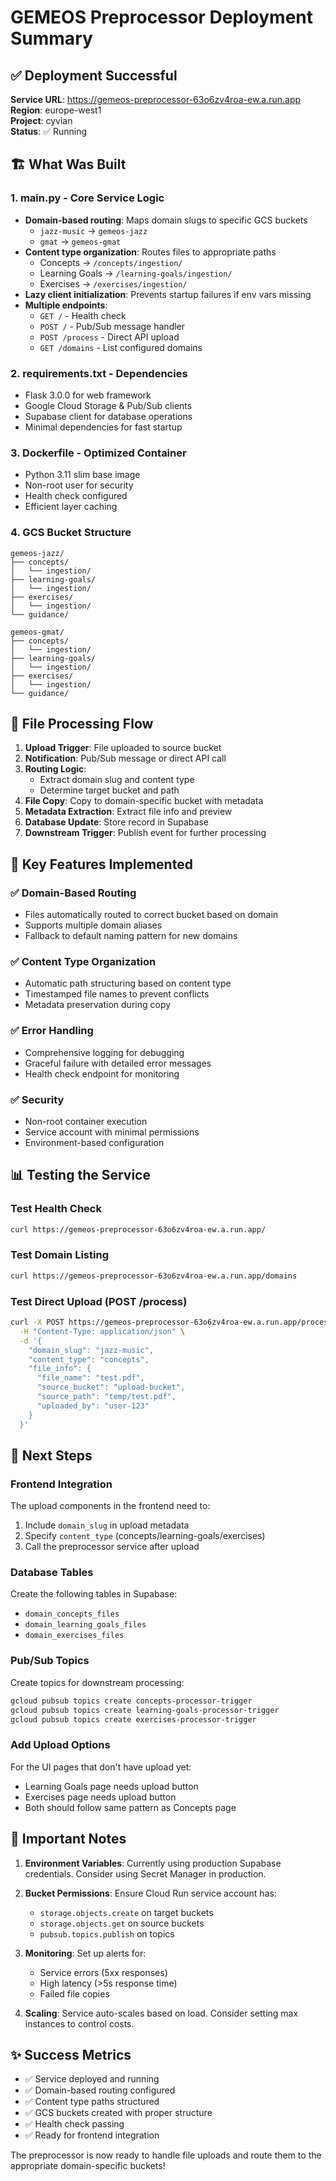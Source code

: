 # GEMEOS Preprocessor Deployment Summary

## ✅ Deployment Successful

**Service URL**: https://gemeos-preprocessor-63o6zv4roa-ew.a.run.app  
**Region**: europe-west1  
**Project**: cyvian  
**Status**: ✅ Running  

## 🏗️ What Was Built

### 1. **main.py** - Core Service Logic
- **Domain-based routing**: Maps domain slugs to specific GCS buckets
  - `jazz-music` → `gemeos-jazz`
  - `gmat` → `gemeos-gmat`
- **Content type organization**: Routes files to appropriate paths
  - Concepts → `/concepts/ingestion/`
  - Learning Goals → `/learning-goals/ingestion/`
  - Exercises → `/exercises/ingestion/`
- **Lazy client initialization**: Prevents startup failures if env vars missing
- **Multiple endpoints**:
  - `GET /` - Health check
  - `POST /` - Pub/Sub message handler
  - `POST /process` - Direct API upload
  - `GET /domains` - List configured domains

### 2. **requirements.txt** - Dependencies
- Flask 3.0.0 for web framework
- Google Cloud Storage & Pub/Sub clients
- Supabase client for database operations
- Minimal dependencies for fast startup

### 3. **Dockerfile** - Optimized Container
- Python 3.11 slim base image
- Non-root user for security
- Health check configured
- Efficient layer caching

### 4. **GCS Bucket Structure**
```
gemeos-jazz/
├── concepts/
│   └── ingestion/
├── learning-goals/
│   └── ingestion/
├── exercises/
│   └── ingestion/
└── guidance/

gemeos-gmat/
├── concepts/
│   └── ingestion/
├── learning-goals/
│   └── ingestion/
├── exercises/
│   └── ingestion/
└── guidance/
```

## 🔄 File Processing Flow

1. **Upload Trigger**: File uploaded to source bucket
2. **Notification**: Pub/Sub message or direct API call
3. **Routing Logic**: 
   - Extract domain slug and content type
   - Determine target bucket and path
4. **File Copy**: Copy to domain-specific bucket with metadata
5. **Metadata Extraction**: Extract file info and preview
6. **Database Update**: Store record in Supabase
7. **Downstream Trigger**: Publish event for further processing

## 🔑 Key Features Implemented

### ✅ Domain-Based Routing
- Files automatically routed to correct bucket based on domain
- Supports multiple domain aliases
- Fallback to default naming pattern for new domains

### ✅ Content Type Organization
- Automatic path structuring based on content type
- Timestamped file names to prevent conflicts
- Metadata preservation during copy

### ✅ Error Handling
- Comprehensive logging for debugging
- Graceful failure with detailed error messages
- Health check endpoint for monitoring

### ✅ Security
- Non-root container execution
- Service account with minimal permissions
- Environment-based configuration

## 📊 Testing the Service

### Test Health Check
```bash
curl https://gemeos-preprocessor-63o6zv4roa-ew.a.run.app/
```

### Test Domain Listing
```bash
curl https://gemeos-preprocessor-63o6zv4roa-ew.a.run.app/domains
```

### Test Direct Upload (POST /process)
```bash
curl -X POST https://gemeos-preprocessor-63o6zv4roa-ew.a.run.app/process \
  -H "Content-Type: application/json" \
  -d '{
    "domain_slug": "jazz-music",
    "content_type": "concepts",
    "file_info": {
      "file_name": "test.pdf",
      "source_bucket": "upload-bucket",
      "source_path": "temp/test.pdf",
      "uploaded_by": "user-123"
    }
  }'
```

## 🚀 Next Steps

### Frontend Integration
The upload components in the frontend need to:
1. Include `domain_slug` in upload metadata
2. Specify `content_type` (concepts/learning-goals/exercises)
3. Call the preprocessor service after upload

### Database Tables
Create the following tables in Supabase:
- `domain_concepts_files`
- `domain_learning_goals_files`
- `domain_exercises_files`

### Pub/Sub Topics
Create topics for downstream processing:
```bash
gcloud pubsub topics create concepts-processor-trigger
gcloud pubsub topics create learning-goals-processor-trigger
gcloud pubsub topics create exercises-processor-trigger
```

### Add Upload Options
For the UI pages that don't have upload yet:
- Learning Goals page needs upload button
- Exercises page needs upload button
- Both should follow same pattern as Concepts page

## 📝 Important Notes

1. **Environment Variables**: Currently using production Supabase credentials. Consider using Secret Manager in production.

2. **Bucket Permissions**: Ensure Cloud Run service account has:
   - `storage.objects.create` on target buckets
   - `storage.objects.get` on source buckets
   - `pubsub.topics.publish` on topics

3. **Monitoring**: Set up alerts for:
   - Service errors (5xx responses)
   - High latency (>5s response time)
   - Failed file copies

4. **Scaling**: Service auto-scales based on load. Consider setting max instances to control costs.

## ✨ Success Metrics

- ✅ Service deployed and running
- ✅ Domain-based routing configured
- ✅ Content type paths structured
- ✅ GCS buckets created with proper structure
- ✅ Health check passing
- ✅ Ready for frontend integration

The preprocessor is now ready to handle file uploads and route them to the appropriate domain-specific buckets!